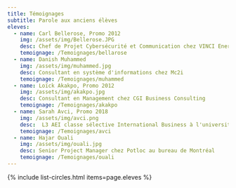 ```yaml
---
title: Témoignages
subtitle: Parole aux anciens élèves
eleves:
  - name: Carl Bellerose, Promo 2012 
    img: /assets/img/Bellerose.JPG
    desc: Chef de Projet Cybersécurité et Communication chez VINCI Energies
    temoignage: /Temoignages/bellarose
  - name: Danish Muhammed 
    img: /assets/img/muhammed.jpg
    desc: Consultant en système d'informations chez Mc2i
    temoignage: /Temoignages/muhammed
  - name: Loïck Akakpo, Promo 2012
    img: /assets/img/akakpo.jpg
    desc: Consultant en Management chez CGI Business Consulting
    temoignage: /Temoignages/akakpo
  - name: Sarah Avci, Promo 2018
    img: /assets/img/avci.png
    desc:  L3 AEI classe sélective International Business à l'université Paris Crétei
    temoignage: /Temoignages/avci
  - name: Hajar Ouali
    img: /assets/img/ouali.jpg
    desc: Senior Project Manager chez Potloc au bureau de Montréal
    temoignage: /Temoignages/ouali
---
```


{% include list-circles.html items=page.eleves %}



